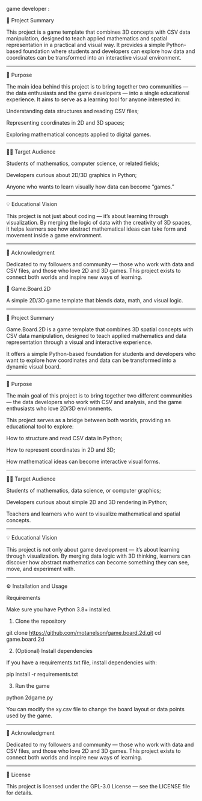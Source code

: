 game developer :



🧩 Project Summary

This project is a game template that combines 3D concepts with CSV data manipulation, designed to teach applied mathematics and spatial representation in a practical and visual way.
It provides a simple Python-based foundation where students and developers can explore how data and coordinates can be transformed into an interactive visual environment.


---

🎯 Purpose

The main idea behind this project is to bring together two communities — the data enthusiasts and the game developers — into a single educational experience.
It aims to serve as a learning tool for anyone interested in:

Understanding data structures and reading CSV files;

Representing coordinates in 2D and 3D spaces;

Exploring mathematical concepts applied to digital games.



---

👨‍🏫 Target Audience

Students of mathematics, computer science, or related fields;

Developers curious about 2D/3D graphics in Python;

Anyone who wants to learn visually how data can become “games.”



---

💡 Educational Vision

This project is not just about coding — it’s about learning through visualization.
By merging the logic of data with the creativity of 3D spaces, it helps learners see how abstract mathematical ideas can take form and movement inside a game environment.


---

🙌 Acknowledgment

Dedicated to my followers and community —
those who work with data and CSV files, and those who love 2D and 3D games.
This project exists to connect both worlds and inspire new ways of learning.



🎲 Game.Board.2D

A simple 2D/3D game template that blends data, math, and visual logic.


---

🧩 Project Summary

Game.Board.2D is a game template that combines 3D spatial concepts with CSV data manipulation, designed to teach applied mathematics and data representation through a visual and interactive experience.

It offers a simple Python-based foundation for students and developers who want to explore how coordinates and data can be transformed into a dynamic visual board.


---

🎯 Purpose

The main goal of this project is to bring together two different communities —
the data developers who work with CSV and analysis, and the game enthusiasts who love 2D/3D environments.

This project serves as a bridge between both worlds, providing an educational tool to explore:

How to structure and read CSV data in Python;

How to represent coordinates in 2D and 3D;

How mathematical ideas can become interactive visual forms.



---

👨‍🏫 Target Audience

Students of mathematics, data science, or computer graphics;

Developers curious about simple 2D and 3D rendering in Python;

Teachers and learners who want to visualize mathematical and spatial concepts.



---

💡 Educational Vision

This project is not only about game development — it’s about learning through visualization.
By merging data logic with 3D thinking, learners can discover how abstract mathematics can become something they can see, move, and experiment with.


---

⚙️ Installation and Usage

Requirements

Make sure you have Python 3.8+ installed.

1. Clone the repository

git clone https://github.com/motanelson/game.board.2d.git
cd game.board.2d

2. (Optional) Install dependencies

If you have a requirements.txt file, install dependencies with:

pip install -r requirements.txt

3. Run the game

python 2dgame.py

You can modify the xy.csv file to change the board layout or data points used by the game.


---

🙌 Acknowledgment

Dedicated to my followers and community —
those who work with data and CSV files, and those who love 2D and 3D games.
This project exists to connect both worlds and inspire new ways of learning.


---

📄 License

This project is licensed under the GPL-3.0 License — see the LICENSE file for details.

